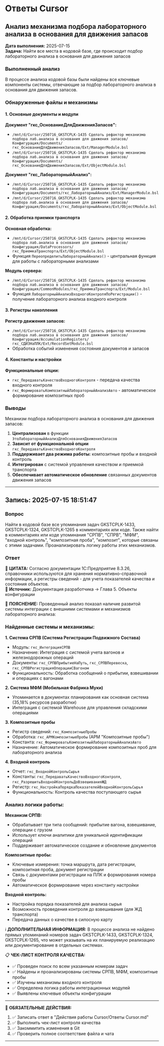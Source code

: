 # Ответы Cursor

## Анализ механизма подбора лабораторного анализа в основания для движения запасов

**Дата выполнения:** 2025-07-15  
**Задача:** Найти все места в кодовой базе, где происходит подбор лабораторного анализа в основания для движения запасов

### Выполненный анализ

В процессе анализа кодовой базы были найдены все ключевые компоненты системы, отвечающие за подбор лабораторного анализа в основания для движения запасов.

### Обнаруженные файлы и механизмы

#### 1. Основные документы и модули

**Документ "гкс_ОснованиеДляДвиженияЗапасов":**
- `/mnt/d/Cursor/250716_GKSTCPLK-1435 Сделать рефактор механизма подбора лаб.анализа в основания для движения запасов/Конфигурация/Documents/гкс_ОснованиеДляДвиженияЗапасов/Ext/ManagerModule.bsl`
- `/mnt/d/Cursor/250716_GKSTCPLK-1435 Сделать рефактор механизма подбора лаб.анализа в основания для движения запасов/Конфигурация/Documents/гкс_ОснованиеДляДвиженияЗапасов/Ext/ObjectModule.bsl`

**Документ "гкс_ЛабораторныйАнализ":**
- `/mnt/d/Cursor/250716_GKSTCPLK-1435 Сделать рефактор механизма подбора лаб.анализа в основания для движения запасов/Конфигурация/Documents/гкс_ЛабораторныйАнализ/Ext/ManagerModule.bsl`
- `/mnt/d/Cursor/250716_GKSTCPLK-1435 Сделать рефактор механизма подбора лаб.анализа в основания для движения запасов/Конфигурация/Documents/гкс_ЛабораторныйАнализ/Ext/ObjectModule.bsl`

#### 2. Обработка приемки транспорта

**Основная обработка:**
- `/mnt/d/Cursor/250716_GKSTCPLK-1435 Сделать рефактор механизма подбора лаб.анализа в основания для движения запасов/Конфигурация/DataProcessors/гкс_ПриемкаТранспорта/Ext/ObjectModule.bsl`
- Функция `ПереопределитьЛабораторныйАнализ()` - центральная функция для работы с лабораторными анализами

**Модуль сервера:**
- `/mnt/d/Cursor/250716_GKSTCPLK-1435 Сделать рефактор механизма подбора лаб.анализа в основания для движения запасов/Конфигурация/CommonModules/гкс_ПриемкаТранспорта/Ext/Module.bsl`
- Функция `ЛабораторныйАнализВходногоКонтроляПоРегистрации()` - получение лабораторного анализа входного контроля

#### 3. Регистры накопления

**Регистр движения запасов:**
- `/mnt/d/Cursor/250716_GKSTCPLK-1435 Сделать рефактор механизма подбора лаб.анализа в основания для движения запасов/Конфигурация/AccumulationRegisters/гкс_СДИЗНаПЛК/Ext/RecordSetModule.bsl`
- Обработка событий изменения состояния документов и запасов

#### 4. Константы и настройки

**Функциональные опции:**
- `гкс_ПередаватьКачествоВходногоКонтроля` - передача качества входного контроля
- `гкс_ФормироватьКомпозитныйЛабораторныйАнализАвто` - автоматическое формирование композитных проб

### Выводы

Механизм подбора лабораторного анализа в основания для движения запасов:

1. **Централизован** в функции `ЭтоЛабораторныйАнализДляОснованияДвиженияЗапасов`
2. **Зависит от функциональной опции** `гкс_ПередаватьКачествоВходногоКонтроля`
3. **Поддерживает два режима работы:** композитные пробы и входной контроль
4. **Интегрирован** с системой управления качеством и приемкой транспорта
5. **Обеспечивает автоматическое обновление** связанных документов движения запасов

---

## Запись: 2025-07-15 18:51:47

### Вопрос
Найти в кодовой базе все упоминания задач GKSTCPLK-1433, GKSTCPLK-1324, GKSTCPLK-1265 в комментариях или коде. Также найти в комментариях или коде упоминания "СРПВ", "СПРВ", "МФМ", "входной контроль", "композитная проба", "композит", которые связаны с этими задачами. Проанализировать логику работы этих механизмов.

### Ответ

📖 **ЦИТАТА:** Согласно документации 1С:Предприятие 8.3.26, справочники используются для хранения нормативно-справочной информации, а регистры сведений - для учета показателей качества и состояния объектов.  
📍 **Источник:** Документация разработчика → Глава 5. Объекты конфигурации

🔧 **ПОЯСНЕНИЕ:** Проведенный анализ показал наличие развитой системы интеграции с внешними системами и механизмов лабораторного анализа:

### Найденные системы и механизмы:

**1. Система СРПВ (Система Регистрации Подвижного Состава)**
- Модуль: `гкс_ИнтеграцияСРПВ`
- Назначение: Интеграция с системой учета вагонов и железнодорожных операций
- Документы: `гкс_СРПВПрибытиеНаПуть`, `гкс_СРПВПеревеска`, `гкс_СРПВРегистрацияОперацииСВагоном`
- Функциональность: Обработка сообщений о прибытии, взвешивании и операциях с вагонами

**2. Система МФМ (Мобильная Фабрика Муки)**
- Упоминается в документах планирования как основная система (35,18% ресурсов разработки)
- Интеграция с системой Warehouse для управления складскими операциями

**3. Композитные пробы**
- Регистр сведений: `гкс_КомпозитныеПробы`
- Обработка: `гкс_АРМКомпозитныеПробы` (АРМ "Композитные пробы")
- Константа: `гкс_ФормироватьКомпозитныйЛабораторныйАнализАвто`
- Назначение: Автоматическое формирование композитных проб для лабораторного анализа

**4. Входной контроль**
- Отчет: `гкс_ВходнойКонтрольСырья`
- Константы: `гкс_ПередаватьКачествоВходногоКонтроля`, `гкс_РазрешитьВходнойКонтрольДоВзвешиванияЖД`
- Регистр: `гкс_НастройкаПорядкаПоказателейВходнойКонтрольСырья`
- Функциональность: Контроль качества поступающего сырья

### Анализ логики работы:

**Механизм СРПВ:**
- Обрабатывает три типа сообщений: прибытие вагона, взвешивание, операции с грузом
- Использует ключи аналитики для уникальной идентификации операций
- Поддерживает автоматическое создание и обновление документов

**Композитные пробы:**
- Ключевые измерения: точка маршрута, дата регистрации, композитная проба, документ регистрации
- Связь с документами регистрации на ПЛК и формирования номера пробы
- Автоматическое формирование через константу настройки

**Входной контроль:**
- Настройка порядка показателей для анализа сырья
- Возможность проведения контроля до взвешивания (для ЖД транспорта)
- Передача данных о качестве в силосную карту

ℹ️ **ДОПОЛНИТЕЛЬНАЯ ИНФОРМАЦИЯ:** В процессе анализа не найдено прямых упоминаний номеров задач GKSTCPLK-1433, GKSTCPLK-1324, GKSTCPLK-1265, что может указывать на их планируемую реализацию или документирование в отдельных системах.

📋 **ЧЕК-ЛИСТ КОНТРОЛЯ КАЧЕСТВА:**
- ✅ Проведен поиск по всем указанным номерам задач
- ✅ Найдены и проанализированы системы СРПВ, МФМ, композитные пробы
- ✅ Изучены механизмы входного контроля
- ✅ Определена логика работы интеграционных модулей
- ✅ Выявлены ключевые объекты конфигурации

---
🔔 **ОБЯЗАТЕЛЬНЫЕ ДЕЙСТВИЯ:**
1. ✅ Записать ответ в "Действия работы Cursor/Ответы Cursor.md"
2. ✅ Выполнить чек-лист контроля качества  
3. ✅ Закоммитить изменения в Git
4. ✅ Проверить полное соответствие файла и чата
---
